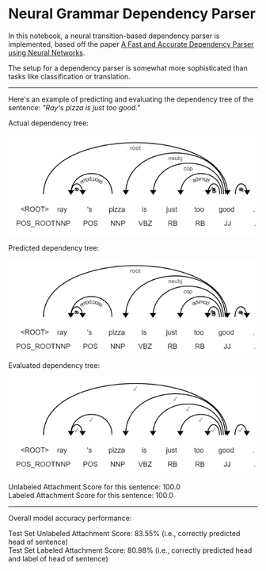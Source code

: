 # Neural Grammar Dependency Parser

In this notebook, a neural transition-based dependency parser is implemented, based off the paper [A Fast and Accurate Dependency Parser using Neural Networks](https://nlp.stanford.edu/pubs/emnlp2014-depparser.pdf).

The setup for a dependency parser is somewhat more sophisticated than tasks like classification or translation.

---

Here's an example of predicting and evaluating the dependency tree of the sentence: _"Ray's pizza is just too good."_

Actual dependency tree:

![actual-dependency-tree](https://raw.githubusercontent.com/wjonasreger/neural_grammar_dependency_parser/main/images/gold_dep_tree.png)

Predicted dependency tree:

![predicted-dependency-tree](https://raw.githubusercontent.com/wjonasreger/neural_grammar_dependency_parser/main/images/pred_dep_tree.png)

Evaluated dependency tree:

![evaluated-dependency-tree](https://raw.githubusercontent.com/wjonasreger/neural_grammar_dependency_parser/main/images/diag_dep_tree.png)

Unlabeled Attachment Score for this sentence: 100.0<br>
Labeled Attachment Score for this sentence: 100.0 

---

Overall model accuracy performance:

Test Set Unlabeled Attachment Score: 83.55% (i.e., correctly predicted head of sentence)<br>
Test Set Labeled Attachment Score: 80.98% (i.e., correctly predicted head and label of head of sentence)